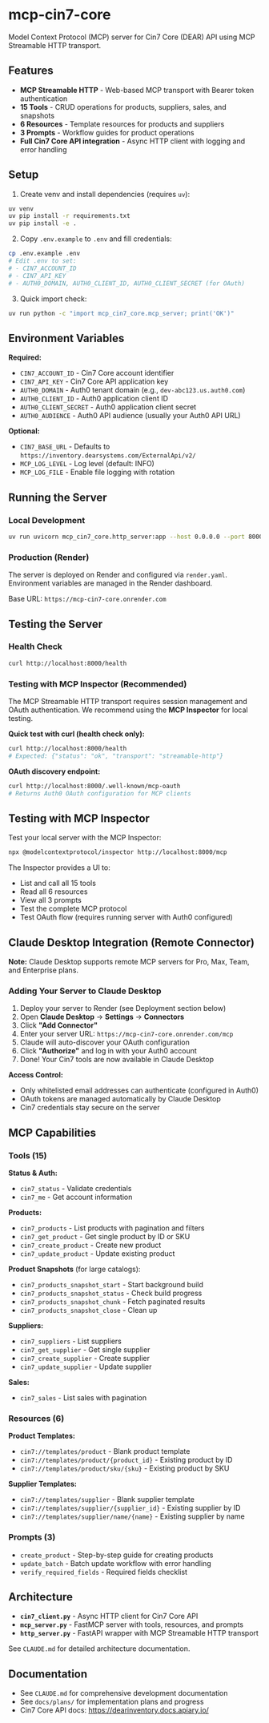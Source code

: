 # mcp-cin7-core

Model Context Protocol (MCP) server for Cin7 Core (DEAR) API using MCP Streamable HTTP transport.

## Features

- **MCP Streamable HTTP** - Web-based MCP transport with Bearer token authentication
- **15 Tools** - CRUD operations for products, suppliers, sales, and snapshots
- **6 Resources** - Template resources for products and suppliers
- **3 Prompts** - Workflow guides for product operations
- **Full Cin7 Core API integration** - Async HTTP client with logging and error handling

## Setup

1. Create venv and install dependencies (requires `uv`):

```bash
uv venv
uv pip install -r requirements.txt
uv pip install -e .
```

2. Copy `.env.example` to `.env` and fill credentials:

```bash
cp .env.example .env
# Edit .env to set:
# - CIN7_ACCOUNT_ID
# - CIN7_API_KEY  
# - AUTH0_DOMAIN, AUTH0_CLIENT_ID, AUTH0_CLIENT_SECRET (for OAuth)
```

3. Quick import check:

```bash
uv run python -c "import mcp_cin7_core.mcp_server; print('OK')"
```

## Environment Variables

**Required:**
- `CIN7_ACCOUNT_ID` - Cin7 Core account identifier
- `CIN7_API_KEY` - Cin7 Core API application key
- `AUTH0_DOMAIN` - Auth0 tenant domain (e.g., `dev-abc123.us.auth0.com`)
- `AUTH0_CLIENT_ID` - Auth0 application client ID
- `AUTH0_CLIENT_SECRET` - Auth0 application client secret
- `AUTH0_AUDIENCE` - Auth0 API audience (usually your Auth0 API URL)

**Optional:**
- `CIN7_BASE_URL` - Defaults to `https://inventory.dearsystems.com/ExternalApi/v2/`
- `MCP_LOG_LEVEL` - Log level (default: INFO)
- `MCP_LOG_FILE` - Enable file logging with rotation

## Running the Server

### Local Development

```bash
uv run uvicorn mcp_cin7_core.http_server:app --host 0.0.0.0 --port 8000 --reload
```

### Production (Render)

The server is deployed on Render and configured via `render.yaml`. Environment variables are managed in the Render dashboard.

Base URL: `https://mcp-cin7-core.onrender.com`

## Testing the Server

### Health Check

```bash
curl http://localhost:8000/health
```

### Testing with MCP Inspector (Recommended)

The MCP Streamable HTTP transport requires session management and OAuth authentication. We recommend using the **MCP Inspector** for local testing.

**Quick test with curl (health check only):**
```bash
curl http://localhost:8000/health
# Expected: {"status": "ok", "transport": "streamable-http"}
```

**OAuth discovery endpoint:**
```bash
curl http://localhost:8000/.well-known/mcp-oauth
# Returns Auth0 OAuth configuration for MCP clients
```

## Testing with MCP Inspector

Test your local server with the MCP Inspector:

```bash
npx @modelcontextprotocol/inspector http://localhost:8000/mcp
```

The Inspector provides a UI to:
- List and call all 15 tools
- Read all 6 resources
- View all 3 prompts
- Test the complete MCP protocol
- Test OAuth flow (requires running server with Auth0 configured)

## Claude Desktop Integration (Remote Connector)

**Note:** Claude Desktop supports remote MCP servers for Pro, Max, Team, and Enterprise plans.

### Adding Your Server to Claude Desktop

1. Deploy your server to Render (see Deployment section below)
2. Open **Claude Desktop** → **Settings** → **Connectors**
3. Click **"Add Connector"**
4. Enter your server URL: `https://mcp-cin7-core.onrender.com/mcp`
5. Claude will auto-discover your OAuth configuration
6. Click **"Authorize"** and log in with your Auth0 account
7. Done! Your Cin7 tools are now available in Claude Desktop

**Access Control:**
- Only whitelisted email addresses can authenticate (configured in Auth0)
- OAuth tokens are managed automatically by Claude Desktop
- Cin7 credentials stay secure on the server

## MCP Capabilities

### Tools (15)

**Status & Auth:**
- `cin7_status` - Validate credentials
- `cin7_me` - Get account information

**Products:**
- `cin7_products` - List products with pagination and filters
- `cin7_get_product` - Get single product by ID or SKU
- `cin7_create_product` - Create new product
- `cin7_update_product` - Update existing product

**Product Snapshots** (for large catalogs):
- `cin7_products_snapshot_start` - Start background build
- `cin7_products_snapshot_status` - Check build progress
- `cin7_products_snapshot_chunk` - Fetch paginated results
- `cin7_products_snapshot_close` - Clean up

**Suppliers:**
- `cin7_suppliers` - List suppliers
- `cin7_get_supplier` - Get single supplier
- `cin7_create_supplier` - Create supplier
- `cin7_update_supplier` - Update supplier

**Sales:**
- `cin7_sales` - List sales with pagination

### Resources (6)

**Product Templates:**
- `cin7://templates/product` - Blank product template
- `cin7://templates/product/{product_id}` - Existing product by ID
- `cin7://templates/product/sku/{sku}` - Existing product by SKU

**Supplier Templates:**
- `cin7://templates/supplier` - Blank supplier template
- `cin7://templates/supplier/{supplier_id}` - Existing supplier by ID
- `cin7://templates/supplier/name/{name}` - Existing supplier by name

### Prompts (3)

- `create_product` - Step-by-step guide for creating products
- `update_batch` - Batch update workflow with error handling
- `verify_required_fields` - Required fields checklist

## Architecture

- **`cin7_client.py`** - Async HTTP client for Cin7 Core API
- **`mcp_server.py`** - FastMCP server with tools, resources, and prompts
- **`http_server.py`** - FastAPI wrapper with MCP Streamable HTTP transport

See `CLAUDE.md` for detailed architecture documentation.

## Documentation

- See `CLAUDE.md` for comprehensive development documentation
- See `docs/plans/` for implementation plans and progress
- Cin7 Core API docs: https://dearinventory.docs.apiary.io/
